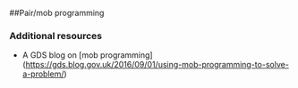 
##Pair/mob programming


### Additional resources

- A GDS blog on [mob programming] (https://gds.blog.gov.uk/2016/09/01/using-mob-programming-to-solve-a-problem/)
